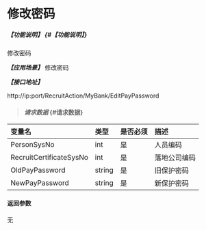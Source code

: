 # 修改密码

##### _【功能说明】_ {#【功能说明】}

修改密码

_**【应用场景】**_
修改密码



_**【接口地址】**_

http://ip:port/RecruitAction/MyBank/EditPayPassword

> #### _请求数据_ {#请求数据}

| 变量名 | 类型 | 是否必须 | 描述 |
| :--- | :--- | :--- | :--- |
| PersonSysNo| int| 是 | 人员编码 |
| RecruitCertificateSysNo| int| 是 | 落地公司编码 |
| OldPayPassword| string| 是 |旧保护密码 |
| NewPayPassword| string| 是 |新保护密码 |


#### 返回参数

无



